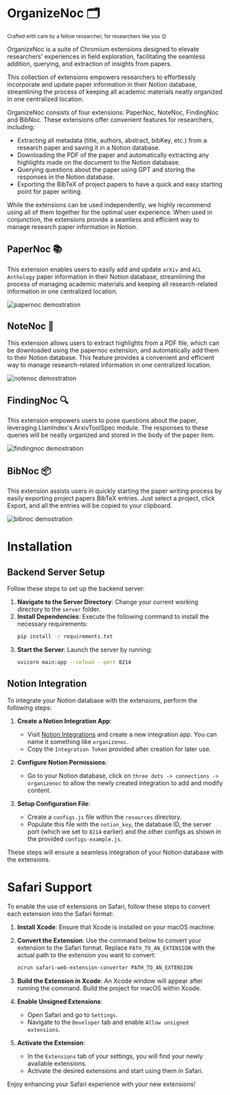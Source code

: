 # OrganizeNoc 🗂️

<sub>Crafted with care by a fellow researcher, for researchers like you 😊</sub>

OrganizeNoc is a suite of Chromium extensions designed to elevate researchers' experiences in field exploration, facilitating the seamless addition, querying, and extraction of insights from papers.

This collection of extensions empowers researchers to effortlessly incorporate and update paper information in their Notion database, streamlining the process of keeping all academic materials neatly organized in one centralized location.

OrganizeNoc consists of four extensions: PaperNoc, NoteNoc, FindingNoc and BibNoc. These extensions offer convenient features for researchers, including:
- Extracting all metadata (title, authors, abstract, bibKey, etc.) from a research paper and saving it in a Notion database.
- Downloading the PDF of the paper and automatically extracting any highlights made on the document to the Notion database.
- Querying questions about the paper using GPT and storing the responses in the Notion database.
- Exporting the BibTeX of project papers to have a quick and easy starting point for paper writing.

While the extensions can be used independently, we highly recommend using all of them together for the optimal user experience. When used in conjunction, the extensions provide a seamless and efficient way to manage research paper information in Notion.


## PaperNoc 📚

This extension enables users to easily add and update `arXiv` and `ACL Anthology` paper information in their Notion database, streamlining the process of managing academic materials and keeping all research-related information in one centralized location.

<img alt="papernoc demostration" src="demos/papernoc_demo.gif"/>

## NoteNoc 📝

This extension allows users to extract highlights from a PDF file, which can be downloaded using the papernoc extension, and automatically add them to their Notion database. This feature provides a convenient and efficient way to manage research-related information in one centralized location.

<img alt="notenoc demostration" src="demos/notenoc_demo.gif"/>

## FindingNoc 🔍

This extension empowers users to pose questions about the paper, leveraging LlamIndex's ArxivToolSpec module. The responses to these queries will be neatly organized and stored in the body of the paper item.

<img alt="findingnoc demostration" src="demos/findingnoc_demo.gif"/>

## BibNoc 📦

This extension assists users in quickly starting the paper writing process by easily exporting project papers BibTeX entries.
Just select a project, click Export, and all the entries will be copied to your clipboard.

<img alt="bibnoc demostration" src="demos/bibnoc_demo.gif"/>



# Installation

## Backend Server Setup

Follow these steps to set up the backend server:

1. **Navigate to the Server Directory**: Change your current working directory to the `server` folder.
2. **Install Dependencies**: Execute the following command to install the necessary requirements:
   ```bash
   pip install -r requirements.txt
   ```
3. **Start the Server**: Launch the server by running:
   ```bash
   uvicorn main:app --reload --port 8214
   ```

## Notion Integration

To integrate your Notion database with the extensions, perform the following steps:

1. **Create a Notion Integration App**:
   - Visit [Notion Integrations](https://www.notion.so/my-integrations) and create a new integration app. You can name it something like `organizenoc`.
   - Copy the `Integration Token` provided after creation for later use.

2. **Configure Notion Permissions**:
   - Go to your Notion database, click on `three dots -> connections -> organizenoc` to allow the newly created integration to add and modify content.

3. **Setup Configuration File**:
   - Create a `configs.js` file within the `resources` directory.
   - Populate this file with the `notion_key`, the database ID, the server port (which we set to `8214` earlier) and the other configs as shown in the provided `configs-example.js`.

These steps will ensure a seamless integration of your Notion database with the extensions.

# Safari Support

To enable the use of extensions on Safari, follow these steps to convert each extension into the Safari format:

1. **Install Xcode**: Ensure that Xcode is installed on your macOS machine.
2. **Convert the Extension**: Use the command below to convert your extension to the Safari format. Replace `PATH_TO_AN_EXTENSION` with the actual path to the extension you want to convert:

   ```bash
   xcrun safari-web-extension-converter PATH_TO_AN_EXTENSION
   ```

3. **Build the Extension in Xcode**: An Xcode window will appear after running the command. Build the project for macOS within Xcode.
4. **Enable Unsigned Extensions**:
   - Open Safari and go to `Settings`.
   - Navigate to the `Developer` tab and enable `Allow unsigned extensions`.
5. **Activate the Extension**:
   - In the `Extensions` tab of your settings, you will find your newly available extensions.
   - Activate the desired extensions and start using them in Safari.

Enjoy enhancing your Safari experience with your new extensions!
